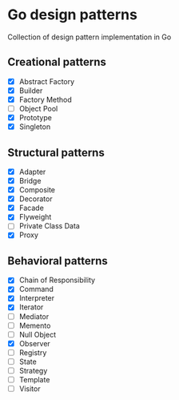# Go design patterns
Collection of design pattern implementation in Go

## Creational patterns
- [x] Abstract Factory 
- [x] Builder
- [x] Factory Method
- [ ] Object Pool
- [x] Prototype
- [x] Singleton

## Structural patterns
- [x] Adapter
- [x] Bridge
- [x] Composite
- [x] Decorator
- [x] Facade
- [x] Flyweight
- [ ] Private Class Data
- [x] Proxy

## Behavioral patterns
- [x] Chain of Responsibility
- [x] Command
- [x] Interpreter
- [x] Iterator
- [ ] Mediator
- [ ] Memento
- [ ] Null Object
- [x] Observer
- [ ] Registry
- [ ] State
- [ ] Strategy
- [ ] Template
- [ ] Visitor
